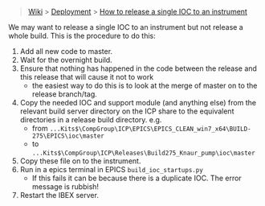 > [Wiki](Home) > [Deployment](Deployment) > [How to release a single IOC to an instrument](Release-Single-IOC)

We may want to release a single IOC to an instrument but not release a whole build. This is the procedure to do this:

1. Add all new code to master.
1. Wait for the overnight build.
1. Ensure that nothing has happened in the code between the release and this release that will cause it not to work
    * the easiest way to do this is to look at the merge of master on to the release branch/tag.
1. Copy the needed IOC and support module (and anything else) from the relevant build server directory on the ICP share to the equivalent directories in a release build directory. e.g. 
    - from `...Kits$\CompGroup\ICP\EPICS\EPICS_CLEAN_win7_x64\BUILD-275\EPICS\ioc\master`
    - to `...Kits$\CompGroup\ICP\Releases\Build275_Knaur_pump\ioc\master`
1. Copy these file on to the instrument.
1. Run in a epics terminal in EPICS `build_ioc_startups.py`
    - If this fails it can be because there is a duplicate IOC.  The error message is rubbish!
1. Restart the IBEX server.
